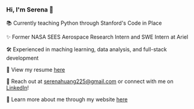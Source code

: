 ### Hi, I'm Serena 👋

📚 Currently teaching Python through Stanford's Code in Place

✨ Former NASA SEES Aerospace Research Intern and SWE Intern at Ariel

🛠️ Experienced in maching learning, data analysis, and full-stack development

📄 View my resume [here](https://github.com/serenahuang225/serenahuang225/blob/main/Serena_Huang_Resume.pdf)

💌 Reach out at serenahuang225@gmail.com or connect with me on [LinkedIn](https://www.linkedin.com/in/serenahuang225)!

🔗 Learn more about me through my website [here](https://serenahuang.vercel.app/)

<!--
**serenahuang225/serenahuang225** is a ✨ _special_ ✨ repository because its `README.md` (this file) appears on your GitHub profile.

Here are some ideas to get you started:

- 🔭 I’m currently working on ...
- 🌱 I’m currently learning ...
- 👯 I’m looking to collaborate on ...
- 🤔 I’m looking for help with ...
- 💬 Ask me about ...
- 📫 How to reach me: [serenahuang225@gmail.com]
- 😄 Pronouns: ...
- ⚡ Fun fact: ...
-->
